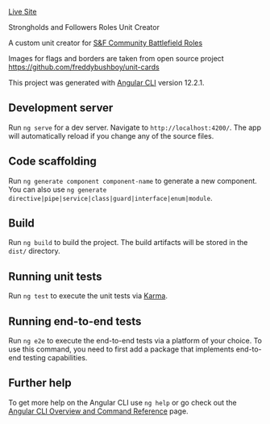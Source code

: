 
[Live Site](https://strongholds-roles-unit-creator.herokuapp.com/create)

Strongholds and Followers Roles Unit Creator

A custom unit creator for [S&F Community Battlefield Roles](https://docs.google.com/document/d/1D04xcbI8DqddPu3e9fD3ieSMP2LSEGD-kMrZL6U9byQ/edit)

Images for flags and borders are taken from open source project https://github.com/freddybushboy/unit-cards


This project was generated with [Angular CLI](https://github.com/angular/angular-cli) version 12.2.1.

## Development server

Run `ng serve` for a dev server. Navigate to `http://localhost:4200/`. The app will automatically reload if you change any of the source files.

## Code scaffolding

Run `ng generate component component-name` to generate a new component. You can also use `ng generate directive|pipe|service|class|guard|interface|enum|module`.

## Build

Run `ng build` to build the project. The build artifacts will be stored in the `dist/` directory.

## Running unit tests

Run `ng test` to execute the unit tests via [Karma](https://karma-runner.github.io).

## Running end-to-end tests

Run `ng e2e` to execute the end-to-end tests via a platform of your choice. To use this command, you need to first add a package that implements end-to-end testing capabilities.

## Further help

To get more help on the Angular CLI use `ng help` or go check out the [Angular CLI Overview and Command Reference](https://angular.io/cli) page.